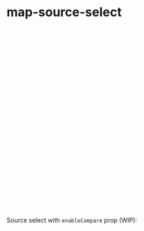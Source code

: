 # map-source-select

<div style="height:400px">
  <ClientOnly>
    <map-source-select />
  </ClientOnly>
</div>
<br />

Source select with `enableCompare` prop (WIP):

<br />
<div style="height:400px">
  <ClientOnly>
    <map-source-select-compare />
  </ClientOnly>
</div>